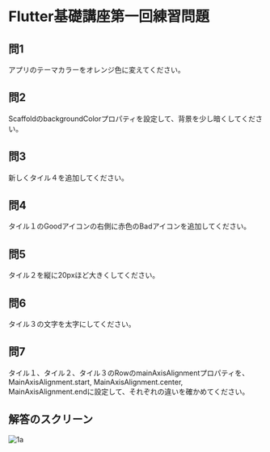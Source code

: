 # Flutter基礎講座第一回練習問題




## 問1

アプリのテーマカラーをオレンジ色に変えてください。

## 問2

ScaffoldのbackgroundColorプロパティを設定して、背景を少し暗くしてください。

## 問3

新しくタイル４を追加してください。

## 問4

タイル１のGoodアイコンの右側に赤色のBadアイコンを追加してください。

## 問5

タイル２を縦に20pxほど大きくしてください。

## 問6

タイル３の文字を太字にしてください。

## 問7

タイル１、タイル２、タイル３のRowのmainAxisAlignmentプロパティを、MainAxisAlignment.start, MainAxisAlignment.center, MainAxisAlignment.endに設定して、それぞれの違いを確かめてください。

## 解答のスクリーン
![1a](https://user-images.githubusercontent.com/84167380/232159790-025cf8b0-1ba0-447d-a718-e01184119208.png)
